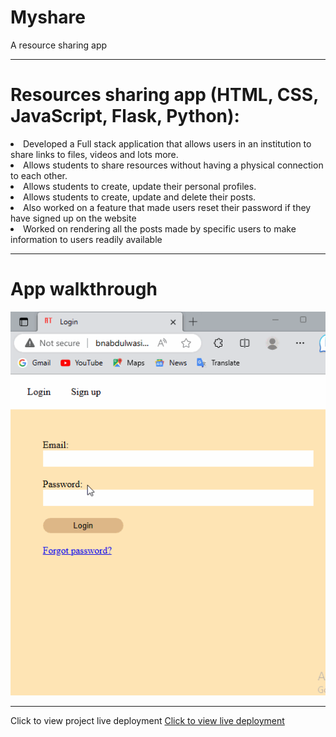 # Myshare
 A resource sharing app
<hr>

<h1>Resources sharing app (HTML, CSS, JavaScript, Flask, Python):</h1
                                                                  
<ul>
 <li>Developed a Full stack application that allows users in an institution to share links to files, videos and lots
more.</li>
 <li>Allows students to share resources without having a physical connection to each other.</li>
<li>Allows students to create, update their personal profiles.</li>
<li>Allows students to create, update and delete their posts.</li>
<li>Also worked on a feature that made users reset their password if they have signed up on the website</li>
<li>Worked on rendering all the posts made by specific users to make information to users readily available</li>
</ul>
<hr>


<h1>App walkthrough</h1>
<img src="myshare-walkthru.gif" alt="video walkthrough">

<hr>
Click to view project live deployment
<a href="bnabdulwasiu.pythonanywhere.com">Click to view live deployment</a>
